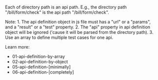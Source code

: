 
Each of directory path is an api path.
E.g., the directory path "/bill/form/check" is the api path "/bill/form/check".

Note:
    1. The api definition object in js file must has a "url" or a "params", and a "result" or a "test" property.
    2. The "api" property in api definition object will be ignored ('cause it will be parsed from the directory path).
    3. Use an array to define multiple test cases for one api.
    
Learn more:
* 01-api-definition-by-array
* 02-api-definition-by-object
* 05-api-definition-[minimally]
* 06-api-definition-[completely]

